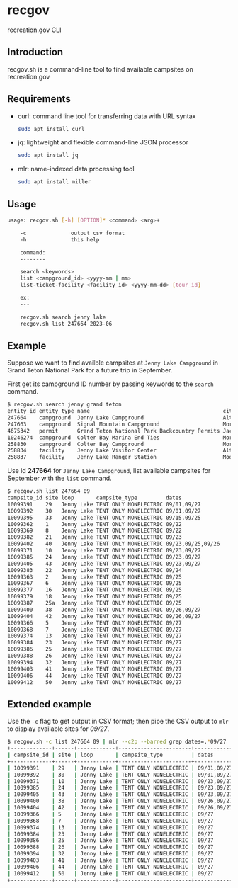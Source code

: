 # recgov
recreation.gov CLI

## Introduction
recgov.sh is a command-line tool to find available campsites on
recreation.gov

## Requirements
* curl: command line tool for transferring data with URL syntax
  ```sh
  sudo apt install curl
  ```
* jq: lightweight and flexible command-line JSON processor
  ```sh
  sudo apt install jq
  ```
* mlr: name-indexed data processing tool
  ```sh
  sudo apt install miller
  ```

## Usage
```sh
usage: recgov.sh [-h] [OPTION]* <command> <arg>+

    -c              output csv format
    -h              this help

    command:
    --------

    search <keywords>
    list <campground_id> <yyyy-mm | mm>
    list-ticket-facility <facility_id> <yyyy-mm-dd> [tour_id]

    ex:
    ---

    recgov.sh search jenny lake
    recgov.sh list 247664 2023-06

```

## Example
Suppose we want to find availble campsites at `Jenny Lake Campground` in
Grand Teton National Park for a future trip in September.

First get its campground ID number by passing keywords to the `search`
command.
```sh
$ recgov.sh search jenny grand teton
entity_id entity_type name                                          city    state_code
247664    campground  Jenny Lake Campground                         Alta    Wyoming
247663    campground  Signal Mountain Campground                    Moran   Wyoming
4675342   permit      Grand Teton National Park Backcountry Permits Jackson Wyoming
10246274  campground  Colter Bay Marina End Ties                    Moran   Wyoming
258830    campground  Colter Bay Campground                         Moran   Wyoming
258834    facility    Jenny Lake Visitor Center                     Alta    Wyoming
258837    facility    Jenny Lake Ranger Station                     Moose   Wyoming
```

Use id **247664** for  `Jenny Lake Campground`, list available
campsites for September with the `list` command.
```sh
$ recgov.sh list 247664 09
campsite_id site loop       campsite_type         dates
10099391    29   Jenny Lake TENT ONLY NONELECTRIC 09/01,09/27
10099392    30   Jenny Lake TENT ONLY NONELECTRIC 09/01,09/27
10099395    33   Jenny Lake TENT ONLY NONELECTRIC 09/15,09/25
10099362    1    Jenny Lake TENT ONLY NONELECTRIC 09/22
10099369    8    Jenny Lake TENT ONLY NONELECTRIC 09/22
10099382    21   Jenny Lake TENT ONLY NONELECTRIC 09/23
10099402    40   Jenny Lake TENT ONLY NONELECTRIC 09/23,09/25,09/26
10099371    10   Jenny Lake TENT ONLY NONELECTRIC 09/23,09/27
10099385    24   Jenny Lake TENT ONLY NONELECTRIC 09/23,09/27
10099405    43   Jenny Lake TENT ONLY NONELECTRIC 09/23,09/27
10099383    22   Jenny Lake TENT ONLY NONELECTRIC 09/24
10099363    2    Jenny Lake TENT ONLY NONELECTRIC 09/25
10099367    6    Jenny Lake TENT ONLY NONELECTRIC 09/25
10099377    16   Jenny Lake TENT ONLY NONELECTRIC 09/25
10099379    18   Jenny Lake TENT ONLY NONELECTRIC 09/25
10099387    25a  Jenny Lake TENT ONLY NONELECTRIC 09/25
10099400    38   Jenny Lake TENT ONLY NONELECTRIC 09/26,09/27
10099404    42   Jenny Lake TENT ONLY NONELECTRIC 09/26,09/27
10099366    5    Jenny Lake TENT ONLY NONELECTRIC 09/27
10099368    7    Jenny Lake TENT ONLY NONELECTRIC 09/27
10099374    13   Jenny Lake TENT ONLY NONELECTRIC 09/27
10099384    23   Jenny Lake TENT ONLY NONELECTRIC 09/27
10099386    25   Jenny Lake TENT ONLY NONELECTRIC 09/27
10099388    26   Jenny Lake TENT ONLY NONELECTRIC 09/27
10099394    32   Jenny Lake TENT ONLY NONELECTRIC 09/27
10099403    41   Jenny Lake TENT ONLY NONELECTRIC 09/27
10099406    44   Jenny Lake TENT ONLY NONELECTRIC 09/27
10099412    50   Jenny Lake TENT ONLY NONELECTRIC 09/27
```

## Extended example
Use the `-c` flag to get output in CSV format; then pipe the CSV output
to `mlr` to display available sites for _09/27_.
```sh
$ recgov.sh -c list 247664 09 | mlr --c2p --barred grep dates=.*09/27
+-------------+------+------------+-----------------------+-------------+
| campsite_id | site | loop       | campsite_type         | dates       |
+-------------+------+------------+-----------------------+-------------+
| 10099391    | 29   | Jenny Lake | TENT ONLY NONELECTRIC | 09/01,09/27 |
| 10099392    | 30   | Jenny Lake | TENT ONLY NONELECTRIC | 09/01,09/27 |
| 10099371    | 10   | Jenny Lake | TENT ONLY NONELECTRIC | 09/23,09/27 |
| 10099385    | 24   | Jenny Lake | TENT ONLY NONELECTRIC | 09/23,09/27 |
| 10099405    | 43   | Jenny Lake | TENT ONLY NONELECTRIC | 09/23,09/27 |
| 10099400    | 38   | Jenny Lake | TENT ONLY NONELECTRIC | 09/26,09/27 |
| 10099404    | 42   | Jenny Lake | TENT ONLY NONELECTRIC | 09/26,09/27 |
| 10099366    | 5    | Jenny Lake | TENT ONLY NONELECTRIC | 09/27       |
| 10099368    | 7    | Jenny Lake | TENT ONLY NONELECTRIC | 09/27       |
| 10099374    | 13   | Jenny Lake | TENT ONLY NONELECTRIC | 09/27       |
| 10099384    | 23   | Jenny Lake | TENT ONLY NONELECTRIC | 09/27       |
| 10099386    | 25   | Jenny Lake | TENT ONLY NONELECTRIC | 09/27       |
| 10099388    | 26   | Jenny Lake | TENT ONLY NONELECTRIC | 09/27       |
| 10099394    | 32   | Jenny Lake | TENT ONLY NONELECTRIC | 09/27       |
| 10099403    | 41   | Jenny Lake | TENT ONLY NONELECTRIC | 09/27       |
| 10099406    | 44   | Jenny Lake | TENT ONLY NONELECTRIC | 09/27       |
| 10099412    | 50   | Jenny Lake | TENT ONLY NONELECTRIC | 09/27       |
+-------------+------+------------+-----------------------+-------------+
```
